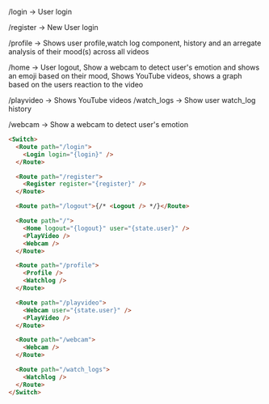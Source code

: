 <Login> /login -> User login

<Register> /register -> New User login

<Profile> /profile -> Shows user profile,watch log component, history and an arregate analysis of their mood(s) across all videos

<Home> /home -> User logout, Show a webcam to detect user's emotion and shows an emoji based on their mood, Shows YouTube videos, shows a graph based on the users reaction to the video

<PlayVideo> /playvideo -> Shows YouTube videos
<Watchlog> /watch_logs -> Show user watch_log history

<Webcam> /webcam -> Show a webcam to detect user's emotion

```html
<Switch>
  <Route path="/login">
    <Login login="{login}" />
  </Route>

  <Route path="/register">
    <Register register="{register}" />
  </Route>

  <Route path="/logout">{/* <Logout /> */}</Route>

  <Route path="/">
    <Home logout="{logout}" user="{state.user}" />
    <PlayVideo />
    <Webcam />
  </Route>

  <Route path="/profile">
    <Profile />
    <Watchlog />
  </Route>

  <Route path="/playvideo">
    <Webcam user="{state.user}" />
    <PlayVideo />
  </Route>

  <Route path="/webcam">
    <Webcam />
  </Route>

  <Route path="/watch_logs">
    <Watchlog />
  </Route>
</Switch>
```
